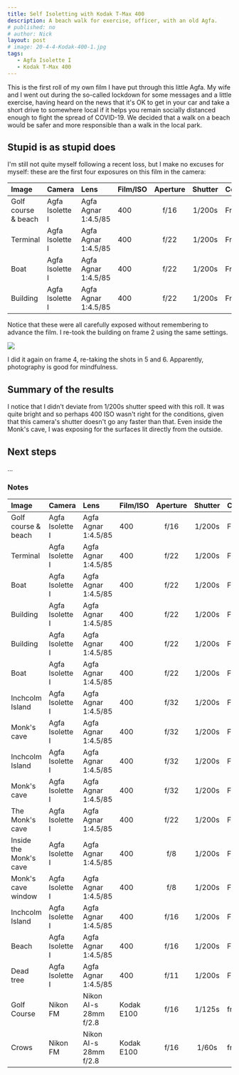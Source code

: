 ```yaml
---
title: Self Isoletting with Kodak T-Max 400
description: A beach walk for exercise, officer, with an old Agfa.
# published: no
# author: Nick
layout: post
# image: 20-4-4-Kodak-400-1.jpg
tags:
   - Agfa Isolette I
   - Kodak T-Max 400
---
```

This is the first roll of my own film I have put through this little Agfa. My wife and I went out during the so-called lockdown for some messages and a little exercise, having heard on the news that it's OK to get in your car and take a short drive to somewhere local if it helps you remain socially distanced enough to fight the spread of COVID-19. We decided that a walk on a beach would be safer and more responsible than a walk in the local park.

## Stupid is as stupid does
I'm still not quite myself following a recent loss, but I make no excuses for myself: these are the first four exposures on this film in the camera:

Image|Camera|Lens|Film/ISO|Aperture|Shutter|Comment
:----|:-----|:---|:---|:------:|:----:|:------
Golf course & beach|Agfa Isolette I|Agfa Agnar 1:4.5/85|400|f/16|1/200s|Frame 1.
Terminal|Agfa Isolette I|Agfa Agnar 1:4.5/85|400|f/22|1/200s|Frame 1.
Boat|Agfa Isolette I|Agfa Agnar 1:4.5/85|400|f/22|1/200s|Frame 1.
Building|Agfa Isolette I|Agfa Agnar 1:4.5/85|400|f/22|1/200s|Frame 1.

Notice that these were all carefully exposed without remembering to advance the film. I re-took the building on frame 2 using the same settings.

![](/img/20-4-4-Kodak-400-1.jpg)

I did it again on frame 4, re-taking the shots in 5 and 6. Apparently, photography is good for mindfulness.

## Summary of the results
I notice that I didn't deviate from 1/200s shutter speed with this roll. It was quite bright and so perhaps 400 ISO wasn't right for the conditions, given that this camera's shutter doesn't go any faster than that. Even inside the Monk's cave, I was exposing for the surfaces lit directly from the outside.

## Next steps
...

### Notes

Image|Camera|Lens|Film/ISO|Aperture|Shutter|Comment
:----|:-----|:---|:---|:------:|:----:|:------
Golf course & beach|Agfa Isolette I|Agfa Agnar 1:4.5/85|400|f/16|1/200s|Frame 1.
Terminal|Agfa Isolette I|Agfa Agnar 1:4.5/85|400|f/22|1/200s|Frame 1.
Boat|Agfa Isolette I|Agfa Agnar 1:4.5/85|400|f/22|1/200s|Frame 1.
Building|Agfa Isolette I|Agfa Agnar 1:4.5/85|400|f/22|1/200s|Frame 1.
Building|Agfa Isolette I|Agfa Agnar 1:4.5/85|400|f/22|1/200s|Frame 2!
Boat|Agfa Isolette I|Agfa Agnar 1:4.5/85|400|f/22|1/200s|Frame 3
Inchcolm Island|Agfa Isolette I|Agfa Agnar 1:4.5/85|400|f/32|1/200s|Frame 4
Monk's cave|Agfa Isolette I|Agfa Agnar 1:4.5/85|400|f/32|1/200s|Frame 4
Inchcolm Island|Agfa Isolette I|Agfa Agnar 1:4.5/85|400|f/32|1/200s|Frame 5
Monk's cave|Agfa Isolette I|Agfa Agnar 1:4.5/85|400|f/32|1/200s|Frame 6
The Monk's cave|Agfa Isolette I|Agfa Agnar 1:4.5/85|400|f/22|1/200s|Frame 7
Inside the Monk's cave|Agfa Isolette I|Agfa Agnar 1:4.5/85|400|f/8|1/200s|Frame 8
Monk's cave window|Agfa Isolette I|Agfa Agnar 1:4.5/85|400|f/8|1/200s|Frame 9
Inchcolm Island|Agfa Isolette I|Agfa Agnar 1:4.5/85|400|f/16|1/200s|Frame 10
Beach|Agfa Isolette I|Agfa Agnar 1:4.5/85|400|f/16|1/200s|Frame 11
Dead tree|Agfa Isolette I|Agfa Agnar 1:4.5/85|400|f/11|1/200s|Frame 12
Golf Course|Nikon FM| Nikon AI-s 28mm f/2.8 |Kodak E100|f/16|1/125s|frame 1.
Crows|Nikon FM| Nikon AI-s 28mm f/2.8 |Kodak E100|f/16|1/60s|frame 2.